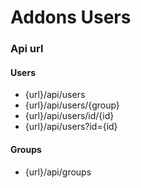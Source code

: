 # Addons Users

### Api url
#### Users
- {url}/api/users
- {url}/api/users/{group}
- {url}/api/users/id/{id}
- {url}/api/users?id={id}

#### Groups
- {url}/api/groups